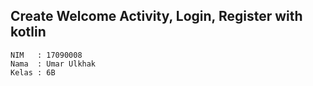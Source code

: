 ## Create Welcome Activity, Login, Register with kotlin

    NIM   : 17090008
    Nama  : Umar Ulkhak
    Kelas : 6B
